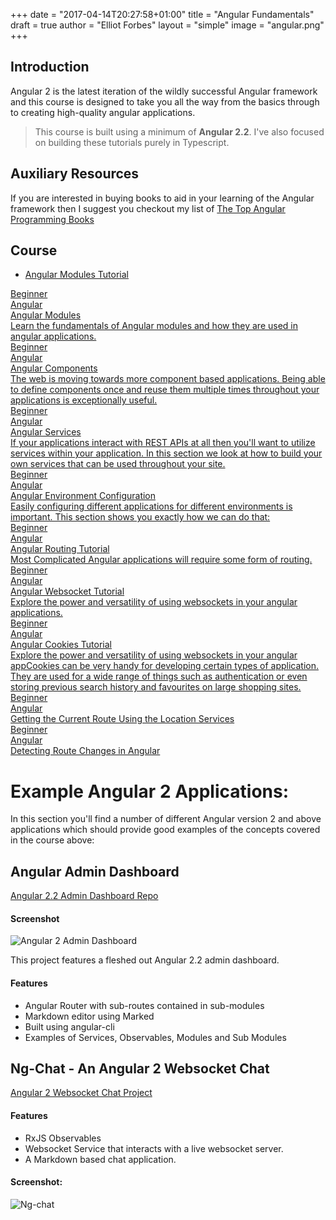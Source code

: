 +++
date = "2017-04-14T20:27:58+01:00"
title = "Angular Fundamentals"
draft = true
author = "Elliot Forbes"
layout = "simple"
image = "angular.png"
+++

## Introduction

Angular 2 is the latest iteration of the wildly successful Angular framework and this course is designed to take you all the way from the basics through to creating high-quality angular applications. 

> This course is built using a minimum of **Angular 2.2**. I've also focused on building these tutorials purely in Typescript.

## Auxiliary Resources

If you are interested in buying books to aid in your learning of the Angular framework then I suggest you checkout my list of [The Top Angular Programming Books](/typescript/angular/best-books-for-learning-angular/)

## Course

* [Angular Modules Tutorial](/typescript/angular/angular-modules-tutorial/)

<div class="row">
  <div class="col l6">
      <a href="/typescript/angular/angular-modules-tutorial/" class="blog-list-article">
          <div class="blog-list-article-date">Beginner</div> 
          <div class="blog-list-article-category">Angular</div>
          <div class="blog-list-article-content">
              <div class="blog-list-article-title">Angular Modules</div>
               <div class="blog-list-article-excerpt">Learn the fundamentals of Angular modules and how they are used in angular applications.</div> 
          </div>
      </a>
  </div>
  <div class="col l6">
      <a href="/typescript/angular/angular-components-tutorial/" class="blog-list-article">
          <div class="blog-list-article-date">Beginner</div> 
          <div class="blog-list-article-category">Angular</div>
          <div class="blog-list-article-content">
              <div class="blog-list-article-title">Angular Components</div>
               <div class="blog-list-article-excerpt">The web is moving towards more component based applications. Being able to define components once and reuse them multiple times throughout your applications is exceptionally useful.</div> 
          </div>
      </a>
  </div>
  <div class="col l6">
      <a href="/typescript/angular/angular-services-tutorial/" class="blog-list-article">
          <div class="blog-list-article-date">Beginner</div> 
          <div class="blog-list-article-category">Angular</div>
          <div class="blog-list-article-content">
              <div class="blog-list-article-title">Angular Services</div>
               <div class="blog-list-article-excerpt">If your applications interact with REST APIs at all then you'll want to utilize services within your application. In this section we look at how to build your own services that can be used throughout your site. </div> 
          </div>
      </a>
  </div>
  <div class="col l6">
      <a href="/typescript/angular/angular-environment-configuration-tutorial/" class="blog-list-article">
          <div class="blog-list-article-date">Beginner</div> 
          <div class="blog-list-article-category">Angular</div>
          <div class="blog-list-article-content">
              <div class="blog-list-article-title">Angular Environment Configuration</div>
               <div class="blog-list-article-excerpt">Easily configuring different applications for different environments is important. This section shows you exactly how we can do that:  </div> 
          </div>
      </a>
  </div>
  <div class="col l6">
      <a href="/typescript/angular/angular-routing-tutorial/" class="blog-list-article">
          <div class="blog-list-article-date">Beginner</div> 
          <div class="blog-list-article-category">Angular</div>
          <div class="blog-list-article-content">
              <div class="blog-list-article-title">Angular Routing Tutorial</div>
               <div class="blog-list-article-excerpt">Most Complicated Angular applications will require some form of routing.  </div> 
          </div>
      </a>
  </div>
  <div class="col l6">
      <a href="/typescript/angular/angular-websockets-tutorial/" class="blog-list-article">
          <div class="blog-list-article-date">Beginner</div> 
          <div class="blog-list-article-category">Angular</div>
          <div class="blog-list-article-content">
              <div class="blog-list-article-title">Angular Websocket Tutorial</div>
               <div class="blog-list-article-excerpt">Explore the power and versatility of using websockets in your angular applications. </div> 
          </div>
      </a>
  </div>
  <div class="col l6">
      <a href="/typescript/angular/angular-cookies-tutorial/" class="blog-list-article">
          <div class="blog-list-article-date">Beginner</div> 
          <div class="blog-list-article-category">Angular</div>
          <div class="blog-list-article-content">
              <div class="blog-list-article-title">Angular Cookies Tutorial</div>
               <div class="blog-list-article-excerpt">Explore the power and versatility of using websockets in your angular appCookies can be very handy for developing certain types of application. They are used for a wide range of things such as authentication or even storing previous search history and favourites on large shopping sites.</div> 
          </div>
      </a>
  </div>
  <div class="col l6">
      <a href="/typescript/angular/angular-get-current-route-location/" class="blog-list-article">
          <div class="blog-list-article-date">Beginner</div> 
          <div class="blog-list-article-category">Angular</div>
          <div class="blog-list-article-content">
              <div class="blog-list-article-title">Getting the Current Route Using the Location Services</div>
               <!-- <div class="blog-list-article-excerpt"></div>  -->
          </div>
      </a>
  </div>
  <div class="col l6">
      <a href="/typescript/angular/angular-detecting-route-changes/" class="blog-list-article">
          <div class="blog-list-article-date">Beginner</div> 
          <div class="blog-list-article-category">Angular</div>
          <div class="blog-list-article-content">
              <div class="blog-list-article-title">Detecting Route Changes in Angular</div>
               <!-- <div class="blog-list-article-excerpt"></div>  -->
          </div>
      </a>
  </div>
  
</div>


# Example Angular 2 Applications:

In this section you'll find a number of different Angular version 2 and above applications which should provide good examples of the concepts covered in the course above:

## Angular Admin Dashboard

<div class="github-link"><a href="https://github.com/elliotforbes/angular-2-admin">Angular 2.2 Admin Dashboard Repo</a></div>

#### Screenshot

![Angular 2 Admin Dashboard](https://github.com/elliotforbes/angular-2-admin/raw/master/screenshot.png?raw=true)

This project features a fleshed out Angular 2.2 admin dashboard. 

#### Features

* Angular Router with sub-routes contained in sub-modules
* Markdown editor using Marked
* Built using angular-cli
* Examples of Services, Observables, Modules and Sub Modules


## Ng-Chat - An Angular 2 Websocket Chat

<div class="github-link"><a href="https://github.com/elliotforbes/ng-chat">Angular 2 Websocket Chat Project</a></div>

#### Features

* RxJS Observables
* Websocket Service that interacts with a live websocket server.
* A Markdown based chat application. 


#### Screenshot:

![Ng-chat](https://github.com/elliotforbes/ng-chat/raw/master/screenshot.png?raw=true)